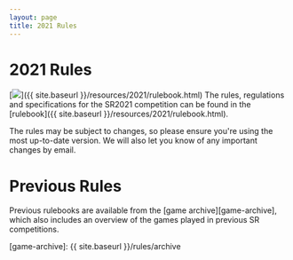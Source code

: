 ```yaml
---
layout: page
title: 2021 Rules
---
```


2021 Rules
==========

[<img class="left" src="{{ site.baseurl }}/resources/2021/rulebook.png" />]({{ site.baseurl }}/resources/2021/rulebook.html)
The rules, regulations and specifications for the SR2021 competition can be
found in the [rulebook]({{ site.baseurl }}/resources/2021/rulebook.html).

The rules may be subject to changes, so please ensure you're using the most up-to-date version.
We will also let you know of any important changes by email.


Previous Rules
==============

Previous rulebooks are available from the [game archive][game-archive], which
also includes an overview of the games played in previous SR competitions.

[game-archive]: {{ site.baseurl }}/rules/archive
